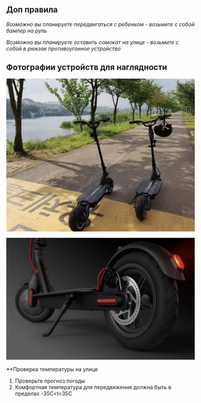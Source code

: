 ## Доп правила

*Возможно вы планируете передвигаться с ребенком - возьмите с собой бампер на руль*

*Возможно вы планируете оставить самокат на улице - возьмите с собой в рюкзак противоугонное устройство*

## Фотографии устройств для наглядности

![самокат на идеальной трассе](scooterfoto1.jpg)


![тормоза современного самоката](scooterfoto2.jpg)

**Проверка температуры на улице

1. Проверьте прогноз погоды
2. Комфортная температура для передвижения должна быть в пределах -35C<t<35C
